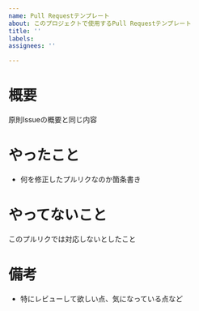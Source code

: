 ```yaml
---
name: Pull Requestテンプレート
about: このプロジェクトで使用するPull Requestテンプレート
title: ''
labels: 
assignees: ''

---
```


# 概要
原則Issueの概要と同じ内容

# やったこと
- 何を修正したプルリクなのか箇条書き

# やってないこと
このプルリクでは対応しないとしたこと

# 備考
- 特にレビューして欲しい点、気になっている点など